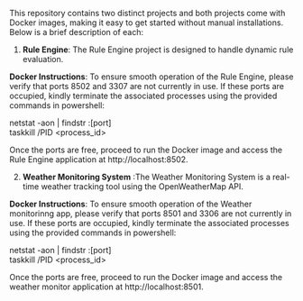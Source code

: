 This repository contains two distinct projects and both projects come with Docker images, making it easy to get started without manual installations. Below is a brief description of each:  

1. **Rule Engine**: The Rule Engine project is designed to handle dynamic rule evaluation.  

**Docker Instructions**: To ensure smooth operation of the Rule Engine, please verify that ports 8502 and 3307 are not currently in use. If these ports are occupied, kindly terminate the associated processes using the provided commands in powershell:  

   netstat -aon | findstr :[port]   
   taskkill /PID <process_id> 
   
Once the ports are free, proceed to run the Docker image and access the Rule Engine application at http://localhost:8502.  


2. **Weather Monitoring System** :The Weather Monitoring System is a real-time weather tracking tool using the OpenWeatherMap API.  

**Docker Instructions**: To ensure smooth operation of the Weather monitorinng app, please verify that ports 8501 and 3306 are not currently in use. If these ports are occupied, kindly terminate the associated processes using the provided commands in powershell:  

   netstat -aon | findstr :[port]   
   taskkill /PID <process_id> 
   
Once the ports are free, proceed to run the Docker image and access the weather monitor application at http://localhost:8501.  
   
